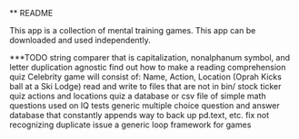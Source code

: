 ** README

This app is a collection of mental training games. This app can be downloaded and used independently.


***TODO
	string comparer that is capitalization, nonalphanum symbol, and letter duplication agnostic
	find out how to make a reading comprehension quiz
	Celebrity game will consist of: Name, Action, Location (Oprah Kicks ball at a Ski Lodge)
	read and write to files that are not in bin/
	stock ticker quiz
	actions and locations quiz
	a database or csv file of simple math questions used on IQ tests
	generic multiple choice question and answer database that constantly appends
	way to back up pd.text, etc.
	fix not recognizing duplicate issue
	a generic loop framework for games